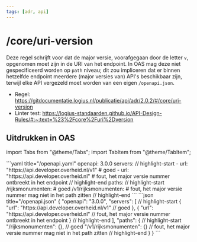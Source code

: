 ```yaml
---
tags: [adr, api]
---
```


# /core/uri-version

Deze regel schrijft voor dat de major versie, voorafgegaan door de letter `v`,
opgenomen moet zijn in de URI van het endpoint. In OAS mag deze niet
gespecificeerd worden op `path` niveau; dit zou impliceren dat er binnen
hetzelfde endpoint meerdere (major versies van) API's beschikbaar zijn, terwijl
elke API vergezeld moet worden van een eigen `/openapi.json`.

- Regel:
  https://gitdocumentatie.logius.nl/publicatie/api/adr/2.0.2/#/core/uri-version
- Linter test:
  https://logius-standaarden.github.io/API-Design-Rules/#:~:text=%23%2Fcore%2Furi%2Dversion

## Uitdrukken in OAS

import Tabs from "@theme/Tabs"; import TabItem from "@theme/TabItem";

<Tabs>
  <TabItem value="yaml" label="YAML" default>
  ```yaml title="/openapi.yaml"
  openapi: 3.0.0
  servers:
    // highlight-start
    - url: "https://api.developer.overheid.nl/v1" # goed
    - url: "https://api.developer.overheid.nl" # fout, het major versie nummer ontbreekt in het endpoint
    // highlight-end
  paths:
    // highlight-start
    /rijksmonumenten: # goed
    /v1/rijksmonumenten: # fout, het major versie nummer mag niet in het path zitten
    // highlight-end
  ```
  </TabItem>
  <TabItem value="json" label="JSON" default>
  ```json title="/openapi.json"
  {
  "openapi": "3.0.0",
  "servers": [
    // highlight-start
    {
      "url": "https://api.developer.overheid.nl/v1" // goed
    },
    {
      "url": "https://api.developer.overheid.nl" // fout, het major versie nummer ontbreekt in het endpoint
    }
    // highlight-end
  ],
  "paths": {
    // highlight-start
    "/rijksmonumenten": {}, // goed
    "/v1/rijksmonumenten": {} // fout, het major versie nummer mag niet in het path zitten
    // highlight-end
  }
}
  ```
  </TabItem>
</Tabs>
